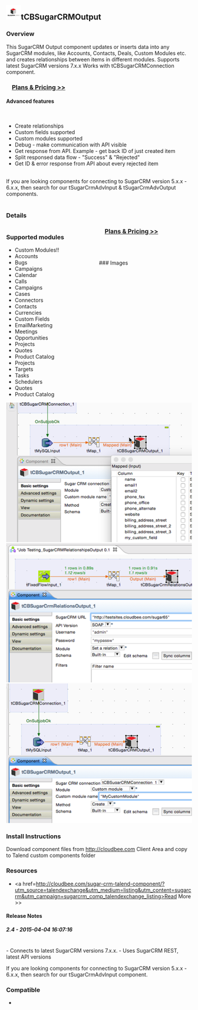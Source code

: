 ## <img src='./logo.jpg' width='40' height='40'>tCBSugarCRMOutput

### Overview
This SugarCRM Output component updates or inserts data into any SugarCRM modules, like Accounts, Contacts, Deals, Custom Modules etc. and creates relationships between items in different modules.
Supports latest SugarCRM versions 7.x.x
Works with tCBSugarCRMConnection component.
<h3>&nbsp;&nbsp;&nbsp;&nbsp;<a href="http://cloudbee.com/sugar-crm-talend-component/?utm_source=talendexchange&utm_medium=listing&utm_content=sugarcrm&utm_campaign=sugarcrm_comp_talendexchange_listing"><strong>Plans & Pricing >></strong></a></h3>

<h4>Advanced features</h4><br/>
<ul>
<li>Create relationships</li>
<li>Custom fields supported</li>
<li>Custom modules supported</li>
<li>Debug - make communication with API visible</li>
<li>Get response from API. Example - get back ID of just created item</li>
<li>Split responsed data flow - "Success" & "Rejected"</li>
<li>Get ID & error response from API about every rejected item</li>
<br />
</ul>
If you are looking components for connecting to SugarCRM version 5.x.x - 6.x.x, then search for our tSugarCrmAdvInput & tSugarCrmAdvOutput components.
<br />
<br />


### Details
<div class="list-container" >
<div style='float: left; width: 50%;'>
<h3>Supported modules</h3>
<ul>
<li>Custom Modules!!</li>
<li>Accounts</li>
<li>Bugs</li>
<li>Campaigns</li>
<li>Calendar</li>
<li>Calls</li>
<li>Campaigns</li>
<li>Cases</li>
<li>Connectors</li>
<li>Contacts</li>
<li>Currencies</li>
<li>Custom Fields</li>
<li>EmailMarketing</li>
<li>Meetings</li>
<li>Opportunities</li>
<li>Projects</li>
<li>Quotes</li>
<li>Product Catalog</li>
<li>Projects</li>
<li>Targets</li>
<li>Tasks</li>
<li>Schedulers</li>
<li>Quotes</li>
<li>Product Catalog</li>
</ul>
</div>

<div style='float: left; width: 50%;'>

</div>
</div>

<h3>&nbsp;&nbsp;&nbsp;&nbsp;<a href="http://cloudbee.com/sugar-crm-talend-component/?utm_source=talendexchange&utm_medium=listing&utm_content=sugarcrm&utm_campaign=sugarcrm_comp_talendexchange_listing"><strong>Plans & Pricing >></strong></a></h3>
<br/>


<br/>
<br/>
### Images
<a href='./screenshots/v_2.4__3.jpg'><img src='./screenshots/v_2.4__3.jpg' ></a>
<a href='./screenshots/v_2.4__2.jpg'><img src='./screenshots/v_2.4__2.jpg' ></a>
<a href='./screenshots/v_2.4__1.jpg'><img src='./screenshots/v_2.4__1.jpg' ></a>


### Install Instructions
Download component files from http://cloudbee.com Client Area and copy to Talend custom components folder
### Resources
 * <a href=http://cloudbee.com/sugar-crm-talend-component/?utm_source=talendexchange&utm_medium=listing&utm_content=sugarcrm&utm_campaign=sugarcrm_comp_talendexchange_listing>Read More >></a>

#### Release Notes

##### 2.4 - 2015-04-04 16:07:16
<br/>
- Connects to latest SugarCRM versions 7.x.x.
- Uses SugarCRM REST, latest API versions

If you are looking components for connecting to SugarCRM version 5.x.x - 6.x.x, then search for our tSugarCrmAdvInput component.
### Compatible
 -